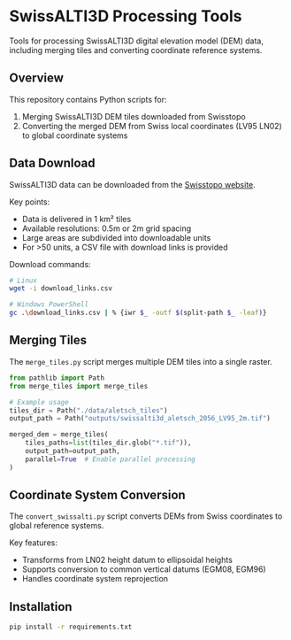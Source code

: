 # SwissALTI3D Processing Tools

Tools for processing SwissALTI3D digital elevation model (DEM) data, including merging tiles and converting coordinate reference systems.

## Overview

This repository contains Python scripts for:
1. Merging SwissALTI3D DEM tiles downloaded from Swisstopo
2. Converting the merged DEM from Swiss local coordinates (LV95 LN02) to global coordinate systems

## Data Download

SwissALTI3D data can be downloaded from the [Swisstopo website](https://www.swisstopo.admin.ch/it/modello-altimetrico-swissalti3d).

Key points:
- Data is delivered in 1 km² tiles
- Available resolutions: 0.5m or 2m grid spacing
- Large areas are subdivided into downloadable units
- For >50 units, a CSV file with download links is provided

Download commands:
```bash
# Linux
wget -i download_links.csv

# Windows PowerShell
gc .\download_links.csv | % {iwr $_ -outf $(split-path $_ -leaf)}
```

## Merging Tiles

The `merge_tiles.py` script merges multiple DEM tiles into a single raster.

```python
from pathlib import Path
from merge_tiles import merge_tiles

# Example usage
tiles_dir = Path("./data/aletsch_tiles")
output_path = Path("outputs/swissalti3d_aletsch_2056_LV95_2m.tif")

merged_dem = merge_tiles(
    tiles_paths=list(tiles_dir.glob("*.tif")),
    output_path=output_path,
    parallel=True  # Enable parallel processing
)
```

## Coordinate System Conversion

The `convert_swissalti.py` script converts DEMs from Swiss coordinates to global reference systems.

Key features:

- Transforms from LN02 height datum to ellipsoidal heights
- Supports conversion to common vertical datums (EGM08, EGM96)
- Handles coordinate system reprojection

## Installation 

```bash
pip install -r requirements.txt
``` 